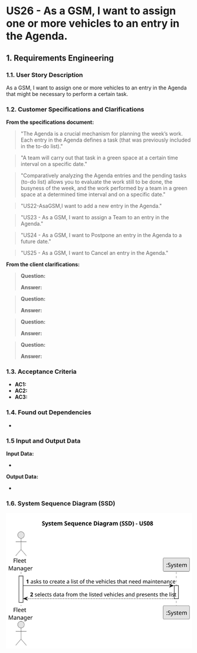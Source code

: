 # US26 - As a GSM, I want to assign one or more vehicles to an entry in the Agenda.

## 1. Requirements Engineering

### 1.1. User Story Description

As a GSM, I want to assign one or more vehicles to an entry in the Agenda that might be necessary to perform a certain task.

### 1.2. Customer Specifications and Clarifications

**From the specifications document:**

>   "The Agenda is a crucial mechanism for planning the week’s work. Each entry in the Agenda defines a task (that was previously included in the to-do list)."

>   "A team will carry out that task in a green space at a certain time interval on a specific date."

>   "Comparatively analyzing the Agenda entries and the pending tasks (to-do list) allows you to evaluate the work still to be done, the busyness of the week, and the work performed by a team in a green space at a determined time interval and on a specific date."

>   "US22-AsaGSM,I want to add a new entry in the Agenda."

>   "US23 - As a GSM, I want to assign a Team to an entry in the Agenda."

>   "US24 - As a GSM, I want to Postpone an entry in the Agenda to a future date."

>   "US25 - As a GSM, I want to Cancel an entry in the Agenda."

**From the client clarifications:**

> **Question:** 
>
> **Answer:** 

> **Question:** 
>
> **Answer:** 

> **Question:** 
>
> **Answer:** 

> **Question:** 
>
> **Answer:** 

### 1.3. Acceptance Criteria

* **AC1:** 
* **AC2:** 
* **AC3:** 

### 1.4. Found out Dependencies

* 

### 1.5 Input and Output Data

**Input Data:**

*

**Output Data:**

* 

### 1.6. System Sequence Diagram (SSD)

![System Sequence Diagram](svg/us08-system-sequence-diagram.svg)